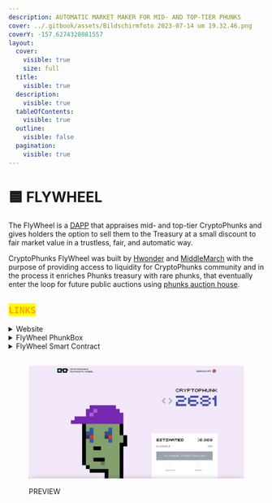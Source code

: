 ```yaml
---
description: AUTOMATIC MARKET MAKER FOR MID- AND TOP-TIER PHUNKS
cover: ../.gitbook/assets/Bildschirmfoto 2023-07-14 um 19.32.46.png
coverY: -157.6274328081557
layout:
  cover:
    visible: true
    size: full
  title:
    visible: true
  description:
    visible: true
  tableOfContents:
    visible: true
  outline:
    visible: false
  pagination:
    visible: true
---
```


# 🟦 FLYWHEEL

The FlyWheel is a [DAPP](https://www.phunks.pro/) that appraises mid- and top-tier CryptoPhunks and gives holders the option to sell them to the Treasury at a small discount to fair market value in a trustless, fair, and automatic way.

CryptoPhunks FlyWheel was built by [Hwonder](https://twitter.com/hWonderofWorld) and [MiddleMarch](https://twitter.com/dumbnamenumbers) with the purpose of providing access to liquidity for CryptoPhunks community and in the process it enriches Phunks treasury with rare phunks, that eventually enter the loop for future public auctions using [phunks auction house](auction-house.md).

## <mark style="color:orange;">`LINKS`</mark>

<details>

<summary>Website</summary>

[https://www.phunks.pro/](https://www.phunks.pro/)

</details>

<details>

<summary>FlyWheel PhunkBox</summary>

[https://notlarvalabs.com/cryptophunks/phunkbox?address=0x769a9fe72ad5dd35d7a28ca85248f5ffd17916e9](https://notlarvalabs.com/cryptophunks/phunkbox?address=0x769a9fe72ad5dd35d7a28ca85248f5ffd17916e9)

</details>

<details>

<summary>FlyWheel Smart Contract</summary>

[https://etherscan.io/address/0x86b525ab8c5c9b8852f3a1bc79376335bcd2f962](https://etherscan.io/address/0x86b525ab8c5c9b8852f3a1bc79376335bcd2f962)

</details>

##

<figure><img src="../.gitbook/assets/Bildschirmfoto 2022-10-02 um 00.45.17.png" alt=""><figcaption><p>PREVIEW</p></figcaption></figure>
